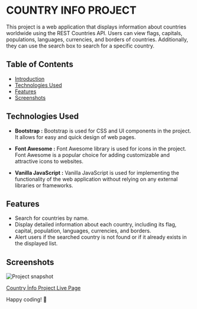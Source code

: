 # COUNTRY INFO PROJECT

This project is a web application that displays information about countries worldwide using the REST Countries API. Users can view flags, capitals, populations, languages, currencies, and borders of countries. Additionally, they can use the search box to search for a specific country.

## Table of Contents

- [Introduction](#introduction)
- [Technologies Used](#technologies-used)
- [Features](#features)
- [Screenshots](#Screenshots)


## Technologies Used

-  **Bootstrap :** Bootstrap is used for CSS and UI components in the project. It allows for easy and quick design of web pages.

- **Font Awesome :** Font Awesome library is used for icons in the project. Font Awesome is a popular choice for adding customizable and attractive icons to websites.
  
- **Vanilla JavaScript :** Vanilla JavaScript is used for implementing the functionality of the web application without relying on any external libraries or frameworks.

## Features

- Search for countries by name.
- Display detailed information about each country, including its flag, capital, population, languages, currencies, and borders.
- Alert users if the searched country is not found or if it already exists in the displayed list.

## Screenshots
![Project snapshot](./video.gif) 

[Country İnfo Project Live Page](https://sedadiriker.github.io/Clarusway-BootCamp-/JAVASCR%C4%B0PT/country-info-project/)

Happy coding! :rocket:

